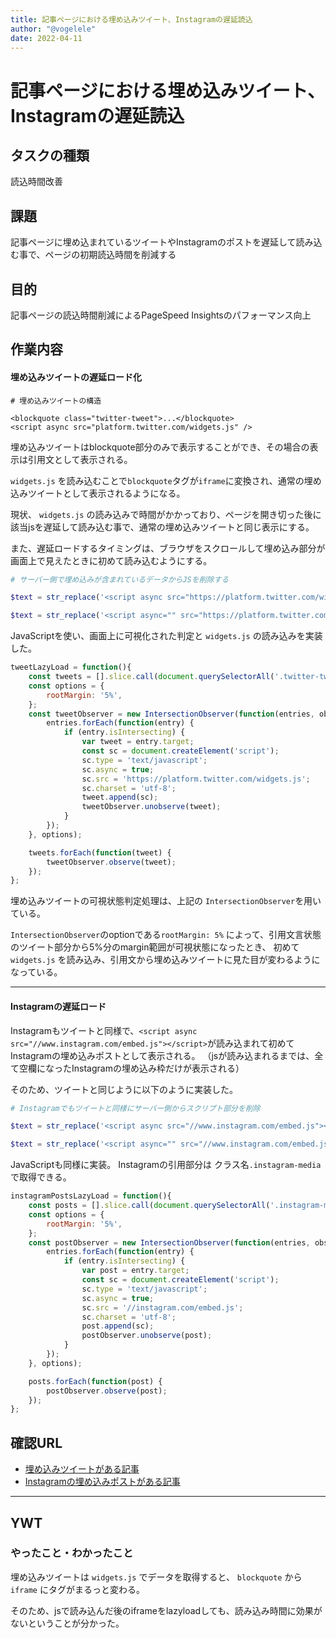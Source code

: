 ```yaml
---
title: 記事ページにおける埋め込みツイート、Instagramの遅延読込
author: "@vogelele"
date: 2022-04-11
---
```



# 記事ページにおける埋め込みツイート、Instagramの遅延読込

## タスクの種類

読込時間改善

## 課題

記事ページに埋め込まれているツイートやInstagramのポストを遅延して読み込む事で、ページの初期読込時間を削減する


## 目的

記事ページの読込時間削減によるPageSpeed Insightsのパフォーマンス向上


## 作業内容

#### 埋め込みツイートの遅延ロード化

```
# 埋め込みツイートの構造

<blockquote class="twitter-tweet">...</blockquote>
<script async src="platform.twitter.com/widgets.js" />
```

埋め込みツイートはblockquote部分のみで表示することができ、その場合の表示は引用文として表示される。

`widgets.js` を読み込むことで`blockquote`タグが`iframe`に変換され、通常の埋め込みツイートとして表示されるようになる。

現状、 `widgets.js` の読み込みで時間がかかっており、ページを開き切った後に該当jsを遅延して読み込む事で、通常の埋め込みツイートと同じ表示にする。

また、遅延ロードするタイミングは、ブラウザをスクロールして埋め込み部分が画面上で見えたときに初めて読み込むようにする。

```php
# サーバー側で埋め込みが含まれているデータからJSを削除する

$text = str_replace('<script async src="https://platform.twitter.com/widgets.js" charset="utf-8"></script>','', $text);

$text = str_replace('<script async="" src="https://platform.twitter.com/widgets.js" charset="utf-8"></script>','', $text);
```


JavaScriptを使い、画面上に可視化された判定と `widgets.js` の読み込みを実装した。

```javascript
tweetLazyLoad = function(){
    const tweets = [].slice.call(document.querySelectorAll('.twitter-tweet'));
    const options = {
        rootMargin: '5%',
    };
    const tweetObserver = new IntersectionObserver(function(entries, observer) {
        entries.forEach(function(entry) {
            if (entry.isIntersecting) {
                var tweet = entry.target;
                const sc = document.createElement('script');
                sc.type = 'text/javascript';
                sc.async = true;
                sc.src = 'https://platform.twitter.com/widgets.js';
                sc.charset = 'utf-8';
                tweet.append(sc);
                tweetObserver.unobserve(tweet);
            }
        });
    }, options);

    tweets.forEach(function(tweet) {
        tweetObserver.observe(tweet);
    });
};
```

埋め込みツイートの可視状態判定処理は、上記の `IntersectionObserver`を用いている。

`IntersectionObserver`のoptionである`rootMargin: 5%` によって、引用文言状態のツイート部分から5%分のmargin範囲が可視状態になったとき、 初めて `widgets.js` を読み込み、引用文から埋め込みツイートに見た目が変わるようになっている。

---

#### Instagramの遅延ロード

Instagramもツイートと同様で、`<script async src="//www.instagram.com/embed.js"></script>`が読み込まれて初めてInstagramの埋め込みポストとして表示される。
（jsが読み込まれるまでは、全て空欄になったInstagramの埋め込み枠だけが表示される）

そのため、ツイートと同じように以下のように実装した。

```php
# Instagramでもツイートと同様にサーバー側からスクリプト部分を削除

$text = str_replace('<script async src="//www.instagram.com/embed.js"></script>','', $text);

$text = str_replace('<script async="" src="//www.instagram.com/embed.js"></script>','', $text);
```

JavaScriptも同様に実装。
Instagramの引用部分は クラス名`.instagram-media`で取得できる。

```javascript
instagramPostsLazyLoad = function(){
    const posts = [].slice.call(document.querySelectorAll('.instagram-media'));
    const options = {
        rootMargin: '5%',
    };
    const postObserver = new IntersectionObserver(function(entries, observer) {
        entries.forEach(function(entry) {
            if (entry.isIntersecting) {
                var post = entry.target;
                const sc = document.createElement('script');
                sc.type = 'text/javascript';
                sc.async = true;
                sc.src = '//instagram.com/embed.js';
                sc.charset = 'utf-8';
                post.append(sc);
                postObserver.unobserve(post);
            }
        });
    }, options);

    posts.forEach(function(post) {
        postObserver.observe(post);
    });
};
```

## 確認URL

- [埋め込みツイートがある記事](https://kai-you.net/article/82461)
- [Instagramの埋め込みポストがある記事](https://kai-you.net/article/82918)


---

## YWT

### やったこと・わかったこと

埋め込みツイートは `widgets.js` でデータを取得すると、 `blockquote` から `iframe` にタグがまるっと変わる。

そのため、jsで読み込んだ後のiframeをlazyloadしても、読み込み時間に効果がないということが分かった。

